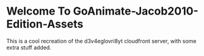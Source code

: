 # Welcome To GoAnimate-Jacob2010-Edition-Assets
 
This is a cool recreation of the d3v4eglovri8yt cloudfront server, with some extra stuff added.
